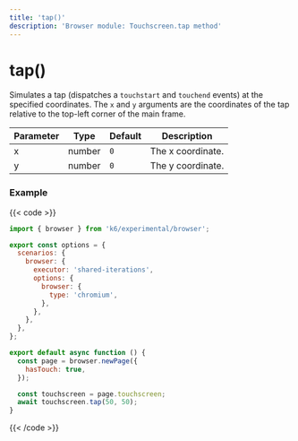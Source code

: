 ```yaml
---
title: 'tap()'
description: 'Browser module: Touchscreen.tap method'
---
```


# tap()

Simulates a tap (dispatches a `touchstart` and `touchend` events) at the specified coordinates. The `x` and `y` arguments are the coordinates of the tap relative to the top-left corner of the main frame.

<TableWithNestedRows>

| Parameter | Type   | Default | Description       |
| --------- | ------ | ------- | ----------------- |
| x         | number | `0`     | The x coordinate. |
| y         | number | `0`     | The y coordinate. |

</TableWithNestedRows>

### Example

{{< code >}}

```javascript
import { browser } from 'k6/experimental/browser';

export const options = {
  scenarios: {
    browser: {
      executor: 'shared-iterations',
      options: {
        browser: {
          type: 'chromium',
        },
      },
    },
  },
};

export default async function () {
  const page = browser.newPage({
    hasTouch: true,
  });

  const touchscreen = page.touchscreen;
  await touchscreen.tap(50, 50);
}
```

{{< /code >}}
